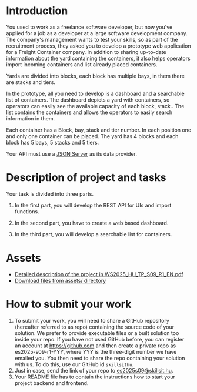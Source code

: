 # Introduction
You used to work as a freelance software developer, but now you've applied for a job as a developer at a large software development company. The company's management wants to test your skills, so as part of the recruitment process, they asked you to develop a prototype web application for a Freight Container company. In addition to sharing up-to-date information about the yard containing the containers, it also helps operators import incoming containers and list already placed containers.

Yards are divided into blocks, each block has multiple bays, in them there are stacks and tiers.

In the prototype, all you need to develop is a dashboard and a searchable list of containers. The dashboard depicts a yard with containers, so operators can easily see the available capacity of each block, stack.. The list contains the containers and allows the operators to easily search information in them.

Each container has a Block, bay, stack and tier number. In each position one and only one container can be placed. The yard has 4 blocks and each block has 5 bays, 5 stacks and 5 tiers.

Your API must use a [JSON Server](https://github.com/typicode/json-server) as its data provider.

# Description of project and tasks

Your task is divided into three parts.

1. In the first part, you will develop the REST API for UIs and import functions.

2. In the second part, you have to create a web based dashboard.

3. In the third part, you will develop a searchable list for containers.

# Assets

- [Detailed description of the project in WS2025_HU_TP_S09_R1_EN.pdf](https://github.com/skillsit-hu/es2025-s09-hu-r1/blob/main/assets/WS2025_HU_TP_S09_R1_EN.pdf)
- [Download files from assets/ directory](https://github.com/skillsit-hu/es2025-s09-hu-r1/tree/main/assets)

# How to submit your work

1. To submit your work, you will need to share a GitHub repository (hereafter referred to as repo) containing the source code of your solution. We prefer to provide executable files or a built solution too inside your repo. If you have not used GitHub before, you can register an account at https://github.com and then create a private repo as es2025-s09-r1-YYY, where YYY is the three-digit number we have emailed you. You then need to share the repo containing your solution with us. To do this, use our GitHub id `skillsithu`.
2. Just in case, send the link of your repo to es2025s09@skillsit.hu.
4. Your README file has to contain the instructions how to start your project backend and frontend.
